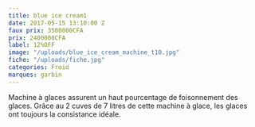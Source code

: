 ```yaml
---
title: blue ice cream1
date: 2017-05-15 13:10:00 Z
faux prix: 3500000CFA
prix: 2400000CFA
label: 12%OFF
image: "/uploads/blue_ice_cream_machine_t10.jpg"
fiche: "/uploads/fiche.jpg"
categories: Froid
marques: garbin
---
```


Machine à glaces assurent un haut pourcentage de foisonnement des glaces. Grâce au 2 cuves de 7 litres de cette machine à glace, les glaces ont toujours la consistance idéale.